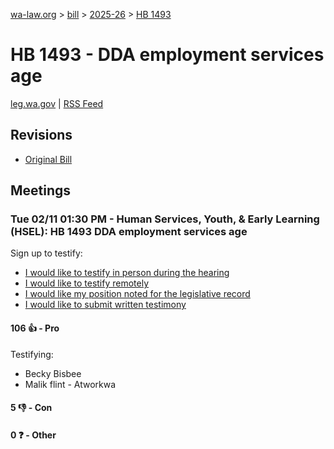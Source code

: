 [wa-law.org](/) > [bill](/bill/) > [2025-26](/bill/2025-26/) > [HB 1493](/bill/2025-26/hb/1493/)

# HB 1493 - DDA employment services age
[leg.wa.gov](https://app.leg.wa.gov/billsummary?BillNumber=1493&Year=2025&Initiative=false) | [RSS Feed](./rss.xml)

## Revisions
* [Original Bill](1/)

## Meetings
### Tue 02/11 01:30 PM - Human Services, Youth, & Early Learning (HSEL): HB 1493 DDA employment services age
Sign up to testify:
* [I would like to testify in person during the hearing](https://app.leg.wa.gov/csi/Testifier/Add?chamber=House&mId=32761&aId=163237&caId=25574&tId=1)
* [I would like to testify remotely](https://app.leg.wa.gov/csi/Testifier/Add?chamber=House&mId=32761&aId=163237&caId=25574&tId=2)
* [I would like my position noted for the legislative record](https://app.leg.wa.gov/csi/Testifier/Add?chamber=House&mId=32761&aId=163237&caId=25574&tId=3)
* [I would like to submit written testimony](https://app.leg.wa.gov/csi/Testifier/Add?chamber=House&mId=32761&aId=163237&caId=25574&tId=4)

#### 106 👍 - Pro
Testifying:
* Becky Bisbee
* Malik flint - Atworkwa

#### 5 👎 - Con

#### 0 ❓ - Other

